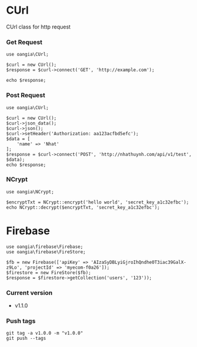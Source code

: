 # CUrl
CUrl class for http request

### Get Request
```
use oangia\CUrl;

$curl = new CUrl();
$response = $curl->connect('GET', 'http://example.com');

echo $response;
```

### Post Request
```
use oangia\CUrl;

$curl = new CUrl();
$curl->json_data();
$curl->json();
$curl->setHeader('Authorization: aa123acfbd5efc');
$data = [
    'name' => 'Nhat'
];
$response = $curl->connect('POST', 'http://nhathuynh.com/api/v1/test', $data);
echo $response;
```

### NCrypt
```
use oangia\NCrypt;

$encryptTxt = NCrypt::encrypt('hello world', 'secret_key_a1c32efbc');
echo NCrypt::decrypt($encryptTxt, 'secret_key_a1c32efbc');
```

# Firebase
```
use oangia\firebase\Firebase;
use oangia\firebase\FireStore;

$fb = new Firebase(['apiKey' => 'AIzaSyDBLyiGjroIhQndhe0T3iac39GalX-z9Lo', 'projectId' => 'myecom-f0a26']);
$firestore = new FireStore($fb);
$response = $firestore->getCollection('users', '123'));
```

### Current version
- v1.1.0
### Push tags
```
git tag -a v1.0.0 -m "v1.0.0"
git push --tags
```
